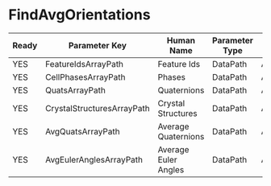 # FindAvgOrientations #

| Ready | Parameter Key | Human Name | Parameter Type | Parameter Class |
|-------|---------------|------------|-----------------|----------------|
| YES | FeatureIdsArrayPath | Feature Ids | DataPath | ArraySelectionParameter |
| YES | CellPhasesArrayPath | Phases | DataPath | ArraySelectionParameter |
| YES | QuatsArrayPath | Quaternions | DataPath | ArraySelectionParameter |
| YES | CrystalStructuresArrayPath | Crystal Structures | DataPath | ArraySelectionParameter |
| YES | AvgQuatsArrayPath | Average Quaternions | DataPath | ArrayCreationParameter |
| YES | AvgEulerAnglesArrayPath | Average Euler Angles | DataPath | ArrayCreationParameter |
